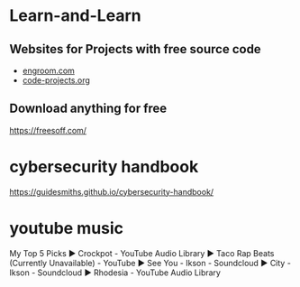 # Learn-and-Learn

## Websites for Projects with free source code
- [engroom.com](http://www.enggroom.com/)
- [code-projects.org](https://code-projects.org/)


## Download anything for free
https://freesoff.com/


# cybersecurity handbook
https://guidesmiths.github.io/cybersecurity-handbook/



# youtube music
My Top 5 Picks
▶ Crockpot - YouTube Audio Library
▶ Taco Rap Beats (Currently Unavailable) - YouTube
▶ See You - Ikson - Soundcloud
▶ City - Ikson - Soundcloud
▶ Rhodesia - YouTube Audio Library
